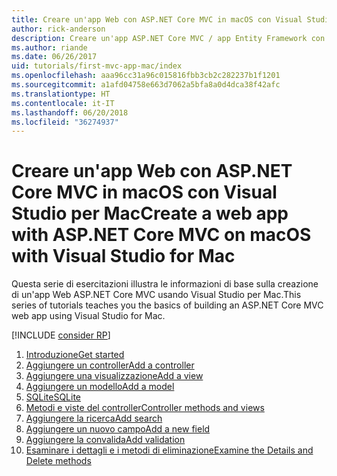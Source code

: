 ```yaml
---
title: Creare un'app Web con ASP.NET Core MVC in macOS con Visual Studio per Mac
author: rick-anderson
description: Creare un'app ASP.NET Core MVC / app Entity Framework con Visual Studio per Mac
ms.author: riande
ms.date: 06/26/2017
uid: tutorials/first-mvc-app-mac/index
ms.openlocfilehash: aaa96cc31a96c015816fbb3cb2c282237b1f1201
ms.sourcegitcommit: a1afd04758e663d7062a5bfa8a0d4dca38f42afc
ms.translationtype: HT
ms.contentlocale: it-IT
ms.lasthandoff: 06/20/2018
ms.locfileid: "36274937"
---
```

# <a name="create-a-web-app-with-aspnet-core-mvc-on-macos-with-visual-studio-for-mac"></a><span data-ttu-id="11dff-103">Creare un'app Web con ASP.NET Core MVC in macOS con Visual Studio per Mac</span><span class="sxs-lookup"><span data-stu-id="11dff-103">Create a web app with ASP.NET Core MVC on macOS with Visual Studio for Mac</span></span>

<span data-ttu-id="11dff-104">Questa serie di esercitazioni illustra le informazioni di base sulla creazione di un'app Web ASP.NET Core MVC usando Visual Studio per Mac.</span><span class="sxs-lookup"><span data-stu-id="11dff-104">This series of tutorials teaches you the basics of building an ASP.NET Core MVC web app using Visual Studio for Mac.</span></span> 

[!INCLUDE [consider RP](../../includes/razor.md)]

1. [<span data-ttu-id="11dff-105">Introduzione</span><span class="sxs-lookup"><span data-stu-id="11dff-105">Get started</span></span>](xref:tutorials/first-mvc-app-mac/start-mvc)
1. [<span data-ttu-id="11dff-106">Aggiungere un controller</span><span class="sxs-lookup"><span data-stu-id="11dff-106">Add a controller</span></span>](xref:tutorials/first-mvc-app-mac/adding-controller)
1. [<span data-ttu-id="11dff-107">Aggiungere una visualizzazione</span><span class="sxs-lookup"><span data-stu-id="11dff-107">Add a view</span></span>](xref:tutorials/first-mvc-app-mac/adding-view)
1. [<span data-ttu-id="11dff-108">Aggiungere un modello</span><span class="sxs-lookup"><span data-stu-id="11dff-108">Add a model</span></span>](xref:tutorials/first-mvc-app-mac/adding-model)
1. [<span data-ttu-id="11dff-109">SQLite</span><span class="sxs-lookup"><span data-stu-id="11dff-109">SQLite</span></span>](xref:tutorials/first-mvc-app-mac/working-with-sql)
1. [<span data-ttu-id="11dff-110">Metodi e viste del controller</span><span class="sxs-lookup"><span data-stu-id="11dff-110">Controller methods and views</span></span>](xref:tutorials/first-mvc-app-mac/controller-methods-views)
1. [<span data-ttu-id="11dff-111">Aggiungere la ricerca</span><span class="sxs-lookup"><span data-stu-id="11dff-111">Add search</span></span>](xref:tutorials/first-mvc-app-mac/search)
1. [<span data-ttu-id="11dff-112">Aggiungere un nuovo campo</span><span class="sxs-lookup"><span data-stu-id="11dff-112">Add a new field</span></span>](xref:tutorials/first-mvc-app-mac/new-field)
1. [<span data-ttu-id="11dff-113">Aggiungere la convalida</span><span class="sxs-lookup"><span data-stu-id="11dff-113">Add validation</span></span>](xref:tutorials/first-mvc-app-mac/validation)
1. [<span data-ttu-id="11dff-114">Esaminare i dettagli e i metodi di eliminazione</span><span class="sxs-lookup"><span data-stu-id="11dff-114">Examine the Details and Delete methods</span></span>](xref:tutorials/first-mvc-app/details)
